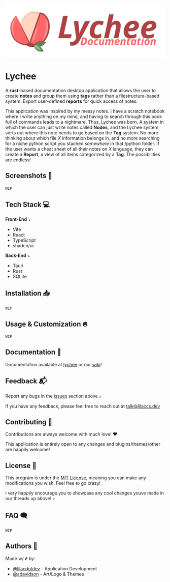 ![Logo](.github/LycheeDocs.svg)

# Lychee

A **rust**-based documentation desktop application that allows the user to create **notes** and group them using **tags** rather than a filestructure-based system. Export user-defined **reports** for quick access of notes.

This application was inspired by my messy notes. I have a scratch notebook where I write anything on my mind, and having to search through this book full of commands leads to a nightmare. Thus, Lychee was born. A system in which the user can just write notes called **Nodes**, and the Lychee system sorts out where this note needs to go based on the **Tag** system. No more thinking about which file *X* information belongs in, and no more searching for a niche python script you stached *somewhere* in that /python folder. If the user wants a cheat sheet of all their notes on *X* language, they can create a **Report**, a view of all items categorized by a **Tag**. The possibilities are endless!


## Screenshots 📸

`WIP`


## Tech Stack 💻

**Front-End** ⤵
- Vite
- React
- TypeScript
- shadcn/ui

**Back-End** ⤵
- Tauri
- Rust
- SQLite

## Installation 📥

`WIP`

## Usage & Customization 🔥

`WIP`

## Documentation 📖

Documentation available at [lychee](https://lychee.lilaccs.dev) or our [wiki](https://github.com/lilacdotdev/Lychee/wiki)!

## Feedback 📬

Report any bugs in the [issues](https://github.com/lilacdotdev/Lychee/issues) section above ⤴

If you have any feedback, please feel free to reach out at talk@lilaccs.dev

## Contributing 💖

Contributions are always welcome with much love! ❤️

This application is entirely open to any changes and plugins/themes/other are happily welcome!

## License 📜

This program is under the [MIT License](https://choosealicense.com/licenses/mit/), meaning you can make any modifications you wish. Feel free to go crazy!

I very happily encourage you to showcase any cool changes youve made in our threads up above! ⤴

## FAQ 🗨️

`WIP`

## Authors 👥

Made w/ 💕 by:

- [@lilacdotdev](https://www.github.com/lilacdotdev) - Application Development
- [@adavidson](https://www.linkedin.com/in/adavidson) - Art/Logo & Themes
